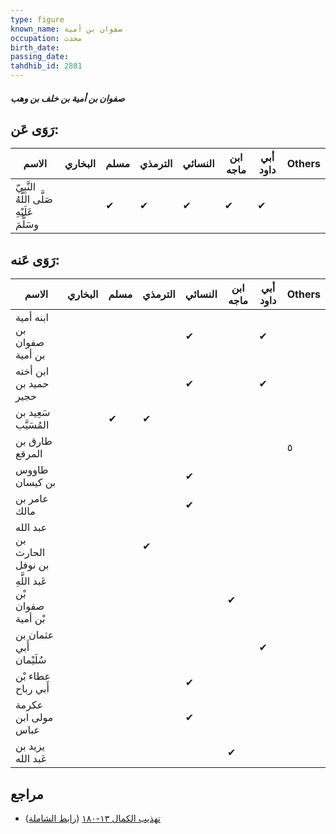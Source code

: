 ```yaml
---
type: figure
known_name: صفوان بن أمية
occupation: محدث
birth_date:
passing_date:
tahdhib_id: 2881
---
```

##### صفوان بن أمية بن خلف بن وهب

## رَوَى عَن:
| الاسم                                      | البخاري | مسلم | الترمذي | النسائي | ابن ماجه | أبي داود | Others |
| ------------------------------------------ | ------- | ---- | ------- | ------- | -------- | -------- | ------ |
| النَّبِيّ صَلَّى اللَّهُ عَلَيْهِ وسَلَّمَ |         | ✔    | ✔       | ✔       | ✔        | ✔        |        |
## رَوَى عَنه:
| الاسم                           | البخاري | مسلم | الترمذي | النسائي | ابن ماجه | أبي داود | Others |
| ------------------------------- | ------- | ---- | ------- | ------- | -------- | -------- | ------ |
| ابنه أمية بن صفوان بن أمية      |         |      |         | ✔       |          | ✔        |        |
| ابن أخته حميد بن حجير           |         |      |         | ✔       |          | ✔        |        |
| سَعِيد بن المُسَيَّب            |         | ✔    | ✔       |         |          |          |        |
| طارق بن المرقع                  |         |      |         |         |          |          | ٥      |
| طاووس بن كيسان                  |         |      |         | ✔       |          |          |        |
| عامر بن مالك                    |         |      |         | ✔       |          |          |        |
| عبد الله بن الحارث بن نوفل      |         |      | ✔       |         |          |          |        |
| عَبد اللَّهِ بْن صفوان بْن أمية |         |      |         |         | ✔        |          |        |
| عثمان بن أَبي سُلَيْمان         |         |      |         |         |          | ✔        |        |
| عطاء بْن أَبي رباح              |         |      |         | ✔       |          |          |        |
| عكرمة مولى ابن عباس             |         |      |         | ✔       |          |          |        |
| يزيد بن عَبد الله               |         |      |         |         | ✔        |          |        |
## مراجع
- [تهذيب الكمال ١٣-١٨٠](obsidian://open?vault=Tahdhib-al-Kamal&file=Figures/٢٨٨١-صفوان%20بن%20أمية%20بن%20خلف%20بن%20وهب) ([رابط الشاملة](https://shamela.ws/book/3722/6561))